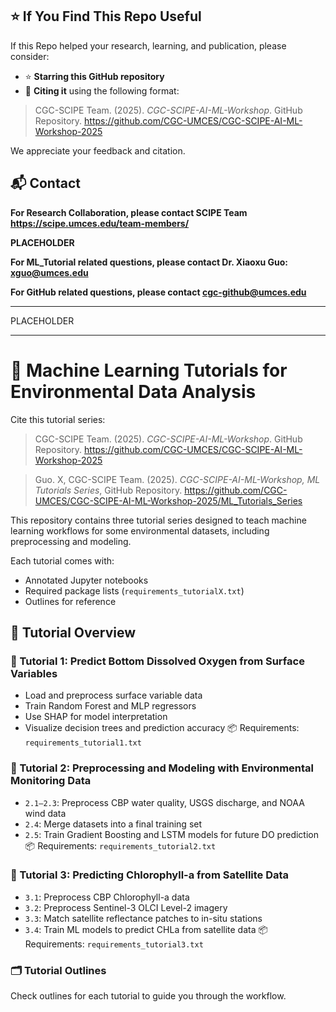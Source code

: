 ## ⭐ If You Find This Repo Useful

If this Repo helped your research, learning, and publication, please consider:

- ⭐ **Starring this GitHub repository**
- 📌 **Citing it** using the following format:

> CGC-SCIPE Team. (2025). *CGC-SCIPE-AI-ML-Workshop*. GitHub Repository. https://github.com/CGC-UMCES/CGC-SCIPE-AI-ML-Workshop-2025

We appreciate your feedback and citation. 


## 📬 Contact

**For Research Collaboration, please contact SCIPE Team https://scipe.umces.edu/team-members/**

**PLACEHOLDER**

**For ML_Tutorial related questions, please contact Dr. Xiaoxu Guo: xguo@umces.edu**

**For GitHub related questions, please contact cgc-github@umces.edu**

---

PLACEHOLDER

---

# 🌊 Machine Learning Tutorials for Environmental Data Analysis
Cite this tutorial series:
> CGC-SCIPE Team. (2025). *CGC-SCIPE-AI-ML-Workshop*. GitHub Repository. https://github.com/CGC-UMCES/CGC-SCIPE-AI-ML-Workshop-2025

> Guo. X, CGC-SCIPE Team. (2025). *CGC-SCIPE-AI-ML-Workshop, ML Tutorials Series*, GitHub Repository. https://github.com/CGC-UMCES/CGC-SCIPE-AI-ML-Workshop-2025/ML_Tutorials_Series

This repository contains three tutorial series designed to teach machine learning workflows for some environmental datasets, including preprocessing and modeling.

Each tutorial comes with:
- Annotated Jupyter notebooks
- Required package lists (`requirements_tutorialX.txt`)
- Outlines for reference

## 📁 Tutorial Overview

### 📘 Tutorial 1: Predict Bottom Dissolved Oxygen from Surface Variables
- Load and preprocess surface variable data
- Train Random Forest and MLP regressors
- Use SHAP for model interpretation
- Visualize decision trees and prediction accuracy
📦 Requirements: `requirements_tutorial1.txt`

### 📘 Tutorial 2: Preprocessing and Modeling with Environmental Monitoring Data
- `2.1–2.3`: Preprocess CBP water quality, USGS discharge, and NOAA wind data
- `2.4`: Merge datasets into a final training set
- `2.5`: Train Gradient Boosting and LSTM models for future DO prediction
📦 Requirements: `requirements_tutorial2.txt`

### 📘 Tutorial 3: Predicting Chlorophyll-a from Satellite Data
- `3.1`: Preprocess CBP Chlorophyll-a data
- `3.2`: Preprocess Sentinel-3 OLCI Level-2 imagery
- `3.3`: Match satellite reflectance patches to in-situ stations
- `3.4`: Train ML models to predict CHLa from satellite data
📦 Requirements: `requirements_tutorial3.txt`

### 🗂️ Tutorial Outlines

Check outlines for each tutorial to guide you through the workflow.  



